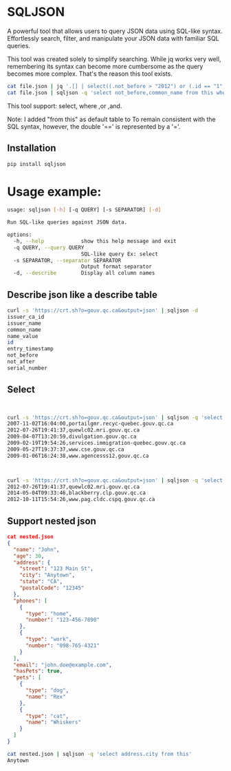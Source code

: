 # SQLJSON
A powerful tool that allows users to query JSON data using SQL-like syntax. Effortlessly search, filter, and manipulate your JSON data with familiar SQL queries.

This tool was created solely to simplify searching. While jq works very well, remembering its syntax can become more cumbersome as the query becomes more complex. That's the reason this tool exists. 
```bash
cat file.json | jq '.[] | select((.not_before > "2012") or (.id == "1")) | {not_before, common_name}'
cat file.json | sqljson -q 'select not_before,common_name from this where not_before > "2012" or id ="1"' 
```

This tool support:
select, where ,or ,and.

Note: I added "from this" as default table to To remain consistent with the SQL syntax, however, the double '==' is represented by a '='.

## Installation

```bash
pip install sqljson
```
# Usage example:

```bash
usage: sqljson [-h] [-q QUERY] [-s SEPARATOR] [-d]

Run SQL-like queries against JSON data.

options:
  -h, --help            show this help message and exit
  -q QUERY, --query QUERY
                        SQL-like query Ex: select
  -s SEPARATOR, --separator SEPARATOR
                        Output format separator
  -d, --describe        Display all column names
```

## Describe json like a describe table
```bash
curl -s 'https://crt.sh?o=gouv.qc.ca&output=json' | sqljson -d
issuer_ca_id
issuer_name
common_name
name_value
id
entry_timestamp
not_before
not_after
serial_number
```

## Select

```bash


curl -s 'https://crt.sh?o=gouv.qc.ca&output=json' | sqljson -q 'select not_before,common_name from this'
2007-11-02T16:04:00,portailgmr.recyc-quebec.gouv.qc.ca
2012-07-26T19:41:37,quewlc02.mri.gouv.qc.ca
2009-04-07T13:20:59,divulgation.gouv.qc.ca
2009-02-19T19:54:26,services.immigration-quebec.gouv.qc.ca
2009-05-27T19:37:37,www.cse.gouv.qc.ca
2009-01-06T16:24:38,www.agencesss12.gouv.qc.ca
```

```bash 


curl -s 'https://crt.sh?o=gouv.qc.ca&output=json' | sqljson -q 'select not_before,common_name from this where not_before > "2012"'
2012-07-26T19:41:37,quewlc02.mri.gouv.qc.ca
2014-05-04T09:33:46,blackberry.clp.gouv.qc.ca
2012-10-11T15:54:26,www.pag.cldc.cspq.gouv.qc.ca
```

## Support nested json

```json
cat nested.json 
{
  "name": "John",
  "age": 30,
  "address": {
    "street": "123 Main St",
    "city": "Anytown",
    "state": "CA",
    "postalCode": "12345"
  },
  "phones": [
    {
      "type": "home",
      "number": "123-456-7890"
    },
    {
      "type": "work",
      "number": "098-765-4321"
    }
  ],
  "email": "john.doe@example.com",
  "hasPets": true,
  "pets": [
    {
      "type": "dog",
      "name": "Rex"
    },
    {
      "type": "cat",
      "name": "Whiskers"
    }
  ]
}
```

```bash
cat nested.json | sqljson -q 'select address.city from this'
Anytown
```